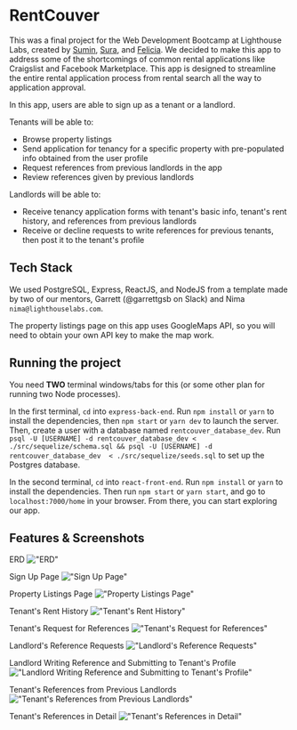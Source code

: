 # RentCouver

This was a final project for the Web Development Bootcamp at Lighthouse Labs, created by [Sumin](https://github.com/ksm5611), [Sura](https://github.com/surajeon), and [Felicia](https://github.com/feliciaokta). We decided to make this app to address some of the shortcomings of common rental applications like Craigslist and Facebook Marketplace. This app is designed to streamline the entire rental application process from rental search all the way to application approval.

In this app, users are able to sign up as a tenant or a landlord.

Tenants will be able to:
- Browse property listings
- Send application for tenancy for a specific property with pre-populated info obtained from the user profile
- Request references from previous landlords in the app
- Review references given by previous landlords

Landlords will be able to:
- Receive tenancy application forms with tenant's basic info, tenant's rent history, and references from previous landlords
- Receive or decline requests to write references for previous tenants, then post it to the tenant's profile


## Tech Stack

We used PostgreSQL, Express, ReactJS, and NodeJS from a template made by two of our mentors, Garrett (@garrettgsb on Slack) and Nima `nima@lighthouselabs.com`.

The property listings page on this app uses GoogleMaps API, so you will need to obtain your own API key to make the map work.


## Running the project

You need **TWO** terminal windows/tabs for this (or some other plan for running two Node processes).

In the first terminal, `cd` into `express-back-end`. Run `npm install` or `yarn` to install the dependencies, then `npm start` or `yarn dev` to launch the server. Then, create a user with a database named `rentcouver_database_dev`. Run `psql -U [USERNAME] -d rentcouver_database_dev < ./src/sequelize/schema.sql && psql -U [USERNAME] -d rentcouver_database_dev  < ./src/sequelize/seeds.sql` to set up the Postgres database.

In the second terminal, `cd` into `react-front-end`. Run `npm install` or `yarn` to install the dependencies. Then run `npm start` or `yarn start`, and go to `localhost:7000/home` in your browser. From there, you can start exploring our app.


## Features & Screenshots

ERD
!["ERD"](https://github.com/ksm5611/RentCouver/blob/master/ReadmeScreenshots/ERD.png)

Sign Up Page
!["Sign Up Page"](https://github.com/ksm5611/RentCouver/blob/master/ReadmeScreenshots/SignUp.png)


Property Listings Page
!["Property Listings Page"](https://github.com/ksm5611/RentCouver/blob/master/ReadmeScreenshots/PropertyListing.png)


Tenant's Rent History
!["Tenant's Rent History"](https://github.com/ksm5611/RentCouver/blob/master/ReadmeScreenshots/HokeyPokeyRentHistory.png)


Tenant's Request for References
!["Tenant's Request for References"](https://github.com/ksm5611/RentCouver/blob/master/ReadmeScreenshots/EggEggersonReferenceRequested.png)


Landlord's Reference Requests
!["Landlord's Reference Requests"](https://github.com/ksm5611/RentCouver/blob/master/ReadmeScreenshots/MiniMouseReferenceReceived.png)


Landlord Writing Reference and Submitting to Tenant's Profile
!["Landlord Writing Reference and Submitting to Tenant's Profile"](https://github.com/ksm5611/RentCouver/blob/master/ReadmeScreenshots/MiniMouseWriteReference.png)


Tenant's References from Previous Landlords
!["Tenant's References from Previous Landlords"](https://github.com/ksm5611/RentCouver/blob/master/ReadmeScreenshots/EggEggersonReceivedReference.png)


Tenant's References in Detail
!["Tenant's References in Detail"](https://github.com/ksm5611/RentCouver/blob/master/ReadmeScreenshots/EggEggersonReadReference.png)